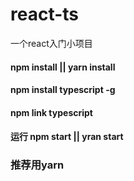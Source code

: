 # react-ts
一个react入门小项目


#### npm install || yarn install

#### npm install typescript -g

#### npm link typescript 

#### 运行 npm start ||  yran start
 
### 推荐用yarn